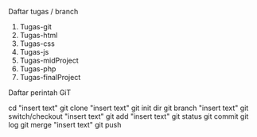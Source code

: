 Daftar tugas / branch
  1. Tugas-git
  2. Tugas-html
  3. Tugas-css
  4. Tugas-js
  5. Tugas-midProject
  6. Tugas-php
  7. Tugas-finalProject

Daftar perintah GiT

cd "insert text"
git clone "insert text"
git init
dir
git branch "insert text"
git switch/checkout "insert text"
git add "insert text"
git status
git commit
git log
git merge "insert text"
git push